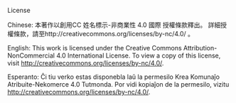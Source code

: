License

Chinese:
本著作以創用CC 姓名標示-非商業性 4.0 國際 授權條款釋出。
詳細授權條款，請至http://creativecommons.org/licenses/by-nc/4.0/ 。

English:
This work is licensed under the Creative Commons Attribution-NonCommercial 4.0 International License. 
To view a copy of this license, visit http://creativecommons.org/licenses/by-nc/4.0/.

Esperanto:
Ĉi tiu verko estas disponebla laŭ la permesilo Krea Komunaĵo Atribuite-Nekomerce 4.0 Tutmonda. 
Por vidi kopiaĵon de la permesilo, vizitu http://creativecommons.org/licenses/by-nc/4.0/.